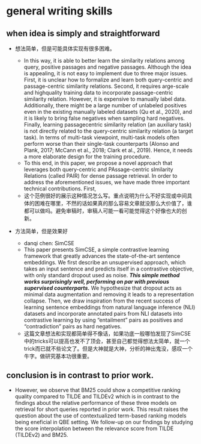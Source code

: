 # general writing skills

## when idea is simply and straightforward 

* 想法简单，但是可能具体实现有很多困难。
    * In this way, it is able to better learn the similarity relations among query, positive passages and negative passages. Although the idea is appealing, it is not easy to implement due to three major issues. First, it is unclear how to formalize and learn both query-centric and passage-centric similarity relations. Second, it requires arge-scale and highquality training data to incorporate passage-centric similarity relation. However, it is expensive to manually label data. Additionally, there might be a large number of unlabeled positives even in the existing manually labeled datasets (Qu et al., 2020), and it is likely to bring false negatives when sampling hard negatives. Finally, learning passagecentric similarity relation (an auxiliary task) is not directly related to the query-centric similarity relation (a target task). In terms of multi-task viewpoint, multi-task models often perform worse than their single-task counterparts (Alonso and Plank, 2017; McCann et al., 2018; Clark et al., 2019). Hence, it needs a more elaborate design for the training procedure.
    * To this end, in this paper, we propose a novel approach that leverages both query-centric and PAssage-centric sImilarity Relations (called PAIR) for dense passage retrieval. In order to address the aforementioned issues, we have made three important technical contributions. First,
    * 这个范例很好的展示这种情况怎么写。重点说明为什么不好实现或中间具体的困难在哪里，不然的话如果真的那么容易文章就没那么大价值了，谁都可以做吗。避免审稿时，审稿人可能一看可能觉得这个好像也大的创新。

* 方法简单，但是效果好
    * danqi chen: SimCSE
    * This paper presents SimCSE, a simple contrastive learning framework that greatly advances the state-of-the-art sentence embeddings. We first describe an unsupervised approach, which takes an input sentence and predicts itself in a contrastive objective, with only standard dropout used as noise. ***This simple method works surprisingly well, performing on par with previous supervised counterparts.*** We hypothesize that dropout acts as minimal data augmentation and removing it leads to a representation collapse. Then, we draw inspiration from the recent success of learning sentence embeddings from natural language inference (NLI) datasets and incorporate annotated pairs from NLI datasets into contrastive learning by using “entailment” pairs as positives and “contradiction” pairs as hard negatives.
    * 这篇文章想法和实现都简单得不像话，如果功底一般哪怕发现了SimCSE中的tricks可以提高也发不了顶会，甚至自己都觉得想法太简单，就一个trick而已就不些论文了。但是大神就是大神，分析的神出鬼没，感叹一个牛字。做研究基本功很重要。

## conclusion is in contrast to prior work. 

* However, we observe that BM25 could show a competitive ranking quality compared to TILDE and TILDEv2 which is in contrast to the findings about the relative performance of these three models on retrieval for short queries reported in prior work. This result raises the question about the use of contextualized term-based ranking models being eneficial in QBE setting. We follow-up on our findings by studying the score interpolation between the relevance score from TILDE (TILDEv2) and BM25.